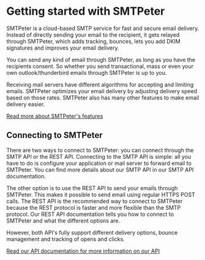 # Getting started with SMTPeter


SMTPeter is a cloud-based SMTP service for fast and secure email delivery. Instead 
of directly sending your email to the recipient, it gets relayed through SMTPeter, 
which adds tracking, bounces, lets you add DKIM signatures and improves your email 
delivery. 

You can send any kind of email through SMTPeter, as long as you have the recipients 
consent. So whether you send transactional, mass or even your own outlook/thunderbird 
emails through SMTPeter is up to you. 

Receiving mail servers have different algorithms for accepting and limiting emails. 
SMTPeter optimizes your email delivery by adjusting delivery speed based on those 
rates. SMTPeter also has many other features to make email delivery easier. 

[Read more about SMTPeter's features](copernica-docs:SMTPeter/features) 

## Connecting to SMTPeter

There are two ways to connect to SMTPeter: you can connect through the SMTP API or 
the REST API. Connecting to the SMTP API is simple: all you have to do is configure 
your application or mail server to forward email to SMTPeter. You can find more details 
about our SMTP API in our SMTP API documentation. 

The other option is to use the REST API to send your emails through SMTPeter. This makes 
it possible to send email using regular HTTPS POST calls. The REST API is the recommended 
way to connect to SMTPeter because the REST protocol is faster and more flexible than the 
SMTP protocol. Our REST API documentation tells you how to connect to SMTPeter and what 
the different options are. 

However, both API's fully support different delivery options, bounce management and tracking 
of opens and clicks. 


[Read our API documentation for more information on our API](copernica-docs:SMTPeter/api-overview)
